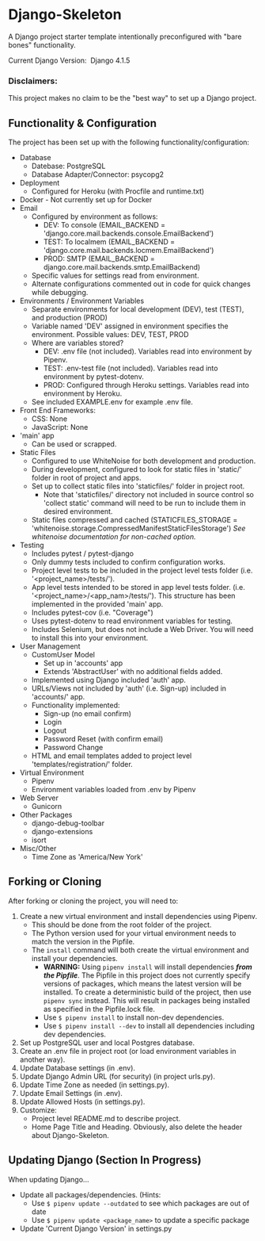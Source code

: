 # Django-Skeleton #

A Django project starter template intentionally preconfigured with "bare bones" functionality.

Current Django Version: &nbsp;Django 4.1.5

### Disclaimers: ###
This project makes no claim to be the "best way" to set up a Django project.

## Functionality & Configuration ##
The project has been set up with the following functionality/configuration:
- Database
     - Datebase:  PostgreSQL
     - Database Adapter/Connector:  psycopg2
- Deployment
     - Configured for Heroku (with Procfile and runtime.txt)
- Docker - Not currently set up for Docker
- Email
     - Configured by environment as follows:
          - DEV:  To console (EMAIL_BACKEND = 'django.core.mail.backends.console.EmailBackend')
          - TEST:  To localmem (EMAIL_BACKEND = 'django.core.mail.backends.locmem.EmailBackend')
          - PROD: SMTP (EMAIL_BACKEND = django.core.mail.backends.smtp.EmailBackend)  
     - Specific values for settings read from environment.
     - Alternate configurations commented out in code for quick changes while debugging.  
- Environments / Environment Variables 
     - Separate environments for local development (DEV), test (TEST), and production (PROD)
     - Variable named 'DEV' assigned in environment specifies the environment.  Possible values:  DEV, TEST, PROD
     - Where are variables stored?
          - DEV:    .env file (not included).  Variables read into environment by Pipenv.
          - TEST:   .env-test file (not included).  Variables read into environment by pytest-dotenv.
          - PROD:   Configured through Heroku settings.  Variables read into environment by Heroku.  
     - See included EXAMPLE.env for example .env file. 
- Front End Frameworks:
     - CSS:  None
     - JavaScript:  None
- 'main' app
     - Can be used or scrapped.
- Static Files
     - Configured to use WhiteNoise for both development and production.
     - During development, configured to look for static files in 'static/' folder in root of project and apps.
     - Set up to collect static files into 'staticfiles/' folder in project root.
          - Note that 'staticfiles/' directory not included in source control so 'collect static' command will need to be run to include them in desired environment.
     - Static files compressed and cached
       (STATICFILES_STORAGE = 'whitenoise.storage.CompressedManifestStaticFilesStorage')
       *See whitenoise documentation for non-cached option.* 
- Testing
     - Includes pytest / pytest-django
     - Only dummy tests included to confirm configuration works.
     - Project level tests to be included in the project level tests folder
     (i.e. '<project_name>/tests/').  
     - App level tests intended to be stored in app level tests folder.
     (i.e. '<project_name>/<app_nam>/tests/').  This structure has been implemented in 
     the provided 'main' app.
     - Includes pytest-cov (i.e. "Coverage")
     - Uses pytest-dotenv to read environment variables for testing.
     - Includes Selenium, but does not include a Web Driver.  You will need to install this into your environment.
- User Management
     - CustomUser Model
          - Set up in 'accounts' app
          - Extends 'AbstractUser' with no additional fields added.
     - Implemented using Django included 'auth' app.
     - URLs/Views not included by 'auth' (i.e. Sign-up) included in 'accounts/' app.
     - Functionality implemented:
          - Sign-up (no email confirm)
          - Login
          - Logout
          - Password Reset (with confirm email)
          - Password Change
     - HTML and email templates added to project level 'templates/registration/' folder.
- Virtual Environment
     - Pipenv
     - Environment variables loaded from .env by Pipenv 
- Web Server
     - Gunicorn
- Other Packages
     - django-debug-toolbar
     - django-extensions
     - isort
- Misc/Other
     - Time Zone as 'America/New York'


## Forking or Cloning ##
After forking or cloning the project, you will need to:

1.  Create a new virtual environment and install dependencies using Pipenv.  
     - This should be done from the root folder of the project.  
     - The Python version used for your virtual environment needs to match the version in the Pipfile.
     - The `install` command will both create the virtual environment and install your dependencies.
          - **WARNING:**  Using `pipenv install` will install dependencies ***from the Pipfile***.  The Pipfile in this project does not currently specify versions of packages, which means the latest version will be installed.  To create a deterministic build of the project, then use `pipenv sync` instead.  This will result in packages being installed as specified in the Pipfile.lock file.
          - Use `$ pipenv install` to install non-dev dependencies.  
          - Use `$ pipenv install --dev` to install all dependencies including dev dependencies. 
3.  Set up PostgreSQL user and local Postgres database.
4.  Create an .env file in project root (or load environment variables in another way).
5.  Update Database settings (in .env).
6.  Update Django Admin URL (for security) (in project urls.py).
7.  Update Time Zone as needed (in settings.py).
8.  Update Email Settings (in .env).
9.  Update Allowed Hosts (in settings.py).
10.  Customize:
     - Project level README.md to describe project.
     - Home Page Title and Heading.  Obviously, also delete the header about Django-Skeleton.

## Updating Django (Section In Progress) ##
When updating Django... 
- Update all packages/dependencies.
     (Hints:  
     - Use `$ pipenv update --outdated` to see which packages are out of date
     - Use `$ pipenv update <package_name>` to update a specific package
- Update 'Current Django Version' in settings.py